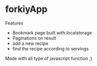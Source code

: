 # forkiyApp

Features
- Bookmark page built with localstorage
- Paginations on result 
- add a new recipe
- find the recipe according to servings

Made with all type of javascript function ;)
